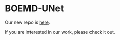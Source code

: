 # BOEMD-UNet
Our new repo is [here](https://github.com/HaoWang420/bOEMD-net).

If you are interested in our work, please check it out.
